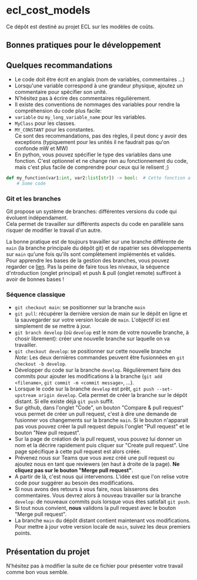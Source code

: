 # ecl_cost_models

Ce dépôt est destiné au projet ECL sur les modèles de coûts.

## Bonnes pratiques pour le développement

## Quelques recommandations

- Le code doit être écrit en anglais (nom de variables, commentaires ...)
- Lorsqu'une variable correspond à une grandeur physique, ajoutez un commentaire pour spécifier son unité.
- N'hésitez pas à écrire des commentaires régulièrement.
- Il existe des conventions de nommages des variables pour rendre la compréhension du code plus facile:
 - `variable` ou `my_long_variable_name` pour les variables.
 - `MyClass` pour les classes.
 - `MY_CONSTANT` pour les constantes.  
Ce sont des recommandations, pas des règles, il peut donc y avoir des exceptions (typiquement pour les unités il ne faudrait pas qu'on confonde mW et MW)
- En python, vous pouvez spécifier le type des variables dans une fonction. C'est optionnel et ne change rien au fonctionnement du code, mais c'est plus facile de comprendre pour ceux qui le relisent ;)
```python
def my_function(var1:int, var2:list[str]) -> bool:  # Cette fonction a pour premier argument un entier, son second argument une liste de chaine de caractères et elle renvoie un booléen
	# Some code
```

### Git et les branches

Git propose un système de branches: différentes versions du code qui évoluent indépendament.  
Cela permet de travailler sur différents aspects du code en parallèle sans risquer de modifier le travail d'un autre.

La bonne pratique est de toujours travailler sur une branche différente de `main` (la branche principale du dépôt git) et de rapatrier ses développements sur `main` qu'une fois qu'ils sont complètement implémentés et validés.  
Pour apprendre les bases de la gestion des branches, vous pouvez regarder ce [lien](https://learngitbranching.js.org/?locale=fr_FR). 
Pas la peine de faire tous les niveaux, la séquence d'ntroduction (onglet principal) et push & pull (onglet remote) suffiront à avoir de bonnes bases !

### Séquence classique

- `git checkout main`: se positionner sur la branche `main`
- `git pull`: récupérer la dernière version de main sur le dépôt en ligne et la sauvegarder sur votre version locale de `main`. L'objectif ici est simplement de se mettre à jour.
- `git branch develop` (où `develop` est le nom de votre nouvelle branche, à chosir librement): créer une nouvelle branche sur laquelle on va travailler.
- `git checkout develop`: se positionner sur cette nouvelle branche  
*Note:* Les deux dernières commandes peuvent être fusionnées en `git checkout -b develop`.
- Développer du code sur la branche `develop`. Régulièrement faire des commits pour ajouter les modifications à la branche (`git add <filename>`, `git commit -m <commit message>`, ...).
- Lorsque le code sur la branche `develop` est prêt, `git push --set-upstream origin develop`. Cela permet de créer la branche sur le dépôt distant. Si elle existe déjà `git push` suffit.
- Sur github, dans l'onglet "Code", un bouton "Compare & pull request" vous permet de créer un pull request, c'est à dire une demande de fusionner vos changements sur la branche `main`. Si le bouton n'apparait pas vous pouvez créer la pull request depuis l'onglet "Pull request" et le bouton "New pull request".
- Sur la page de création de la pull request, vous pouvez lui donner un nom et la décrire rapidement puis cliquer sur "Create pull request". Une page spécifique à cette pull request est alors créée.
- Prévenez nous sur Teams que vous avez créé une pull request ou ajoutez nous en tant que reviewers (en haut à droite de la page). **Ne cliquez pas sur le bouton "Merge pull request"**.
- A partir de là, c'est nous qui intervenons. L'idée est que l'on relise votre code pour suggérer au besoin des modifications.
 - Si nous avons des retours à vous faire, nous laisserons des commentaires. Vous devrez alors à nouveau travailler sur la branche `develop`: de nouveaux commits puis lorsque vous êtes satisfait `git push`.
 - Si tout nous convient, **nous** validons la pull request avec le bouton "Merge pull request".
- La branche `main` du dépôt distant contient maintenant vos modifications. Pour mettre à jour votre version locale de `main`, suivez les deux premiers points.

## Présentation du projet

N'hésitez pas à modifier la suite de ce fichier pour présenter votre travail comme bon vous semble.

